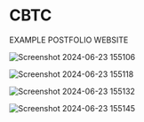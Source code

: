 # CBTC

EXAMPLE POSTFOLIO WEBSITE


![Screenshot 2024-06-23 155106](https://github.com/Aditya-rawat-bit/CBTC/assets/172890872/5a93b483-805b-4ae8-a65f-77e0268b6b61)


![Screenshot 2024-06-23 155118](https://github.com/Aditya-rawat-bit/CBTC/assets/172890872/d5c71e1d-abef-4586-abcd-c58f730c7c25)


![Screenshot 2024-06-23 155132](https://github.com/Aditya-rawat-bit/CBTC/assets/172890872/0dbb28c0-6232-4908-96b0-b34a9e6b4136)

![Screenshot 2024-06-23 155145](https://github.com/Aditya-rawat-bit/CBTC/assets/172890872/731bbbea-6be8-4906-890a-7e1a0cb96b07)
